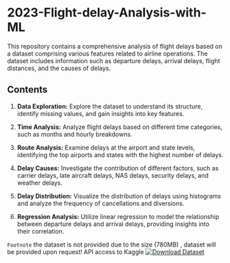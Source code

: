 # 2023-Flight-delay-Analysis-with-ML

This repository contains a comprehensive analysis of flight delays based on a dataset comprising various features related to airline operations. The dataset includes information such as departure delays, arrival delays, flight distances, and the causes of delays.

## Contents

1. **Data Exploration:** Explore the dataset to understand its structure, identify missing values, and gain insights into key features.

2. **Time Analysis:** Analyze flight delays based on different time categories, such as months and hourly breakdowns.

3. **Route Analysis:** Examine delays at the airport and state levels, identifying the top airports and states with the highest number of delays.

4. **Delay Causes:** Investigate the contribution of different factors, such as carrier delays, late aircraft delays, NAS delays, security delays, and weather delays.

5. **Delay Distribution:** Visualize the distribution of delays using histograms and analyze the frequency of cancellations and diversions.

6. **Regression Analysis:** Utilize linear regression to model the relationship between departure delays and arrival delays, providing insights into their correlation.

`Footnote` the dataset is not provided due to the size (780MB) , dataset will be provided upon request! 
API access to Kaggle 
[![Download Dataset](https://img.shields.io/badge/Download%20Dataset-Click%20Here-brightgreen.svg)](https://www.kaggle.com/rafikulbinmasud/reporting-carrier-on-time-performance-2023-jan-aug)

